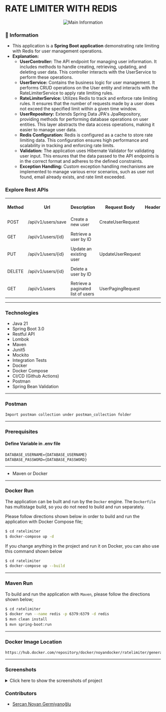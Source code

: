 # RATE LIMITER WITH REDIS

<p align="center">
    <img src="screenshots/spring_boot_rate_limiter_redis.png" alt="Main Information" width="850" height="600">
</p>

### 📖 Information

<ul style="list-style-type:disc">
  <li>This application is a <b>Spring Boot application</b> demonstrating rate limiting with Redis for user management operations.</li>
  <li>
    <b>Explanation:</b>
    <ul>
      <li><b>UserController:</b> The API endpoint for managing user information. It includes methods to handle creating, retrieving, updating, and deleting user data. This controller interacts with the UserService to perform these operations.</li>
      <li><b>UserService:</b> Contains the business logic for user management. It performs CRUD operations on the User entity and interacts with the RateLimiterService to apply rate limiting rules.</li>
      <li><b>RateLimiterService:</b> Utilizes Redis to track and enforce rate limiting rules. It ensures that the number of requests made by a user does not exceed the specified limit within a given time window.</li>
      <li><b>UserRepository:</b> Extends Spring Data JPA's JpaRepository, providing methods for performing database operations on user entities. This layer abstracts the data access operations, making it easier to manage user data.</li>
      <li><b>Redis Configuration:</b> Redis is configured as a cache to store rate limiting data. This configuration ensures high performance and scalability in tracking and enforcing rate limits.</li>
      <li><b>Validation:</b> The application uses Hibernate Validator for validating user input. This ensures that the data passed to the API endpoints is in the correct format and adheres to the defined constraints.</li>
      <li><b>Exception Handling:</b> Custom exception handling mechanisms are implemented to manage various error scenarios, such as user not found, email already exists, and rate limit exceeded.</li>
    </ul>
  </li>
</ul>

### Explore Rest APIs

<table style="width:100%">
  <tr>
      <th>Method</th>
      <th>Url</th>
      <th>Description</th>
      <th>Request Body</th>
      <th>Header</th>
      <th>Valid Path Variable</th>
      <th>Request Param</th>
      <th>No Path Variable</th>
  </tr>
  <tr>
      <td>POST</td>
      <td>/api/v1/users/save</td>
      <td>Create a new user</td>
      <td>CreateUserRequest</td>
      <td></td>
      <td></td>
      <td></td>
      <td></td>
  </tr>
  <tr>
      <td>GET</td>
      <td>/api/v1/users/{id}</td>
      <td>Retrieve a user by ID</td>
      <td></td>
      <td></td>
      <td>{id} - Valid UUID</td>
      <td></td>
      <td></td>
  </tr>
  <tr>
      <td>PUT</td>
      <td>/api/v1/users/{id}</td>
      <td>Update an existing user</td>
      <td>UpdateUserRequest</td>
      <td></td>
      <td>{id} - Valid UUID</td>
      <td></td>
      <td></td>
  </tr>
  <tr>
      <td>DELETE</td>
      <td>/api/v1/users/{id}</td>
      <td>Delete a user by ID</td>
      <td></td>
      <td></td>
      <td>{id} - Valid UUID</td>
      <td></td>
      <td></td>
  </tr>
  <tr>
      <td>GET</td>
      <td>/api/v1/users</td>
      <td>Retrieve a paginated list of users</td>
      <td>UserPagingRequest</td>
      <td></td>
      <td></td>
      <td></td>
      <td></td>
  </tr>
</table>


---
### Technologies


- Java 21
- Spring Boot 3.0
- Restful API
- Lombok
- Maven
- Junit5
- Mockito
- Integration Tests
- Docker
- Docker Compose
- CI/CD (Github Actions)
- Postman
- Spring Bean Validation

---
### Postman

```
Import postman collection under postman_collection folder
```

---
### Prerequisites

#### Define Variable in .env file

```
DATABASE_USERNAME={DATABASE_USERNAME}
DATABASE_PASSWORD={DATABASE_PASSWORD}
```

---
- Maven or Docker
---


### Docker Run
The application can be built and run by the `Docker` engine. The `Dockerfile` has multistage build, so you do not need to build and run separately.

Please follow directions shown below in order to build and run the application with Docker Compose file;

```sh
$ cd ratelimiter
$ docker-compose up -d
```

If you change anything in the project and run it on Docker, you can also use this command shown below

```sh
$ cd ratelimiter
$ docker-compose up --build
```

---
### Maven Run
To build and run the application with `Maven`, please follow the directions shown below;

```sh
$ cd ratelimiter
$ docker run --name redis -p 6379:6379 -d redis
$ mvn clean install
$ mvn spring-boot:run
```

---
### Docker Image Location

```
https://hub.docker.com/repository/docker/noyandocker/ratelimiter/general
```

---
### Screenshots

<details>
<summary>Click here to show the screenshots of project</summary>
    <p> Figure 1 </p>
    <img src ="screenshots/docker1.PNG">
    <p> Figure 2 </p>
    <img src ="screenshots/1.PNG">
    <p> Figure 3 </p>
    <img src ="screenshots/2.PNG">
    <p> Figure 4 </p>
    <img src ="screenshots/3.PNG">
    <p> Figure 5 </p>
    <img src ="screenshots/4.PNG">
    <p> Figure 6 </p>
    <img src ="screenshots/5.PNG">
    <p> Figure 7 </p>
    <img src ="screenshots/6.PNG">
    <p> Figure 8 </p>
    <img src ="screenshots/docker2.PNG">
</details>

### Contributors

- [Sercan Noyan Germiyanoğlu](https://github.com/Rapter1990)